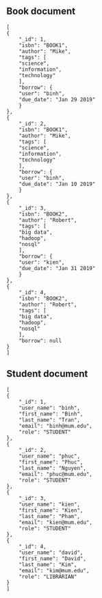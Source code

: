 ## Book document
	[
	{
		"_id": 1,
		"isbn": "BOOK1",
		"author": "Mike",
		"tags": [
		"science",
		"information",
		"technology"
		],
		"borrow": {
		"user": "binh",
		"due_date": "Jan 29 2019"
		}
	},
	{
		"_id": 2,
		"isbn": "BOOK1",
		"author": "Mike",
		"tags": [
		"science",
		"information",
		"technology"
		],
		"borrow": {
		"user": "binh",
		"due_date": "Jan 10 2019"
		}
	},
	{
		"_id": 3,
		"isbn": "BOOK2",
		"author": "Robert",
		"tags": [
		"big data",
		"hadoop",
		"nosql"
		],
		"borrow": {
		"user": "kien",
		"due_date": "Jan 31 2019"
		}
	},
	{
		"_id": 4,
		"isbn": "BOOK2",
		"author": "Robert",
		"tags": [
		"big data",
		"hadoop",
		"nosql"
		],
		"borrow": null
	}
	]
## Student document
	[
	{
		"_id": 1,
		"user_name": "binh",
		"first_name": "Binh",
		"last_name": "Tran",
		"email": "binh@mum.edu",
		"role": "STUDENT"
	},
	{
		"_id": 2,
		"user_name": "phuc",
		"first_name": "Phuc",
		"last_name": "Nguyen",
		"email": "phuc@mum.edu",
		"role": "STUDENT"
	},
	{
		"_id": 3,
		"user_name": "kien",
		"first_name": "Kien",
		"last_name": "Pham",
		"email": "kien@mum.edu",
		"role": "STUDENT"
	},
	{
		"_id": 4,
		"user_name": "david",
		"first_name": "David",
		"last_name": "Kim",
		"email": "kim@mum.edu",
		"role": "LIBRARIAN"
	}
	]